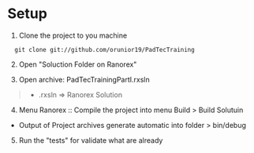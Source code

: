# Setup


1. Clone the project to you machine
```
  git clone git://github.com/orunior19/PadTecTraining
```

2. Open "Soluction Folder on Ranorex"

3. Open archive: PadTecTrainingPartI.rxsln
  > - .rxsln => Ranorex Solution

4. Menu Ranorex :: Compile the project into menu Build > Build Solutuin
  - Output of Project archives generate automatic into folder > bin/debug
  
5. Run the "tests" for validate what are already
